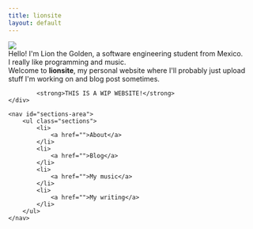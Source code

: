 ```yaml
---
title: lionsite
layout: default
---
```


<div class="content">
    <div id="logo">
        <img src="http://i.imgur.com/8Q693z1.png"></img>
    </div>
    <div id="small_bio">
            Hello! I'm Lion the Golden, a software engineering student from Mexico.<br> I really like programming and music.
            <br>
            Welcome to <strong>lionsite</strong>, my personal website where I'll probably just upload stuff I'm working on and blog post sometimes.
            
            <strong>THIS IS A WIP WEBSITE!</strong>
    </div>

    <nav id="sections-area">
        <ul class="sections">
            <li>
                <a href="">About</a>
            </li>
            <li>
                <a href="">Blog</a>
            </li>
            <li>
                <a href="">My music</a>
            </li>
            <li>
                <a href="">My writing</a>
            </li>
        </ul>
    </nav>
</div>
